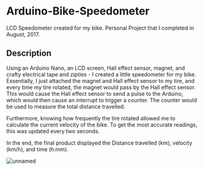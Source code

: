 # Arduino-Bike-Speedometer
LCD Speedometer created for my bike. Personal Project that I completed in August, 2017.

## Description
Using an Arduino Nano, an LCD screen, Hall effect sensor, magnet, and crafty electrical tape and zipties - I created a little speedometer for my bike. Essentially, I just attached the magnet and Hall effect sensor to my tire, and every time my tire rotated, the magnet would pass by the Hall effect sensor.
This would cause the Hall effect sensor to send a pulse to the Arduino, which would then cause an interrupt to trigger a counter. The counter would be used to measure the total distance travelled.

Furthermore, knowing how frequently the tire rotated allowed me to calculate the current velocity of the bike. To get the most accurate readings, this was updated every two seconds.

In the end, the final product displayed the Distance travelled (km), velocity (km/h), and time (h:mm).

![unnamed](https://user-images.githubusercontent.com/14278780/51433899-7d5cdf80-1c0a-11e9-8c58-6eea8e731214.jpg)
